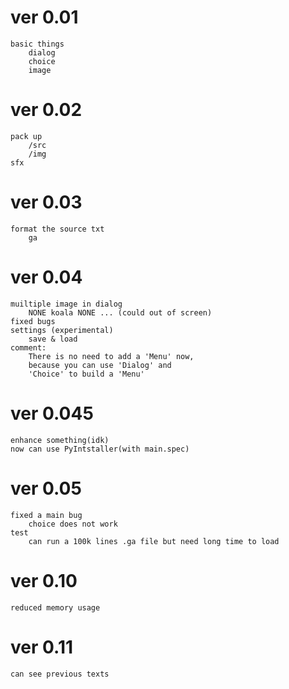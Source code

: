 # ver 0.01
    basic things
        dialog
        choice
        image

# ver 0.02
    pack up
        /src
        /img
    sfx

# ver 0.03
    format the source txt
        ga

# ver 0.04
    muiltiple image in dialog
        NONE koala NONE ... (could out of screen)
    fixed bugs
    settings (experimental)
        save & load
    comment:
        There is no need to add a 'Menu' now,
        because you can use 'Dialog' and
        'Choice' to build a 'Menu'

# ver 0.045
    enhance something(idk)
    now can use PyIntstaller(with main.spec)

# ver 0.05
    fixed a main bug
        choice does not work
    test
        can run a 100k lines .ga file but need long time to load

# ver 0.10
    reduced memory usage

# ver 0.11
    can see previous texts
